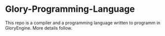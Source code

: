 # Glory-Programming-Language


This repo is a compiler and a programming language written to programm in GloryEngine.
More details follow.